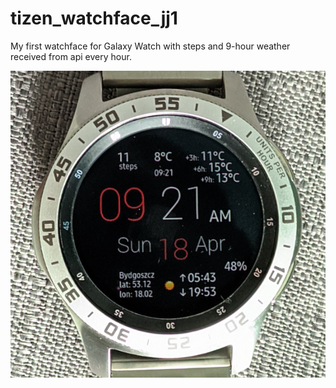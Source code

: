 # tizen_watchface_jj1

My first watchface for Galaxy Watch with steps and 9-hour weather received from api every hour.

![Screenshot](screenshot.png?raw=true "Screenshot")
